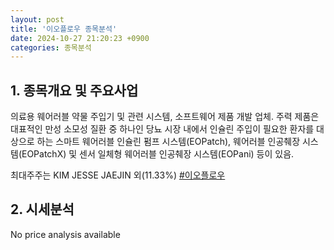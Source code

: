 ```yaml
---
layout: post
title: '이오플로우 종목분석'
date: 2024-10-27 21:20:23 +0900
categories: 종목분석
---
```


## 1. 종목개요 및 주요사업

의료용 웨어러블 약물 주입기 및 관련 시스템, 소프트웨어 제품 개발 업체. 주력 제품은 대표적인 만성 소모성 질환 중 하나인 당뇨 시장 내에서 인슐린 주입이 필요한 환자를 대상으로 하는 스마트 웨어러블 인슐린 펌프 시스템(EOPatch), 웨어러블 인공췌장 시스템(EOPatchX) 및 센서 일체형 웨어러블 인공췌장 시스템(EOPani) 등이 있음.

최대주주는 KIM JESSE JAEJIN 외(11.33%)
[#이오플로우](#)

## 2. 시세분석

No price analysis available
